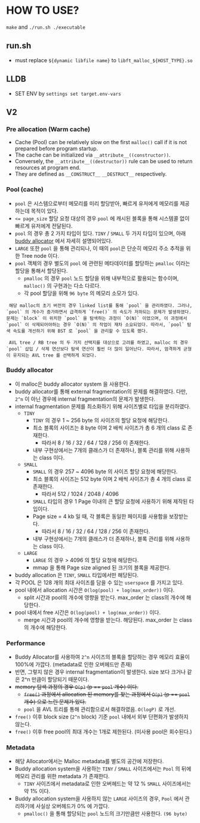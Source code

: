 # HOW TO USE?
`make` and `./run.sh ./executable`
## run.sh
- must replace `${dynamic libfile name}` to `libft_malloc_${HOST_TYPE}.so`

## LLDB
- SET ENV by `settings set target.env-vars`

## V2
### Pre allocation (Warm cache)
- Cache (Pool) can be relatively slow on the first `malloc()` call if it is not prepared before program startup.
- The cache can be initialized via `__attribute__((constructor))`.
- Conversely, the `__attribute__((destructor))` rule can be used to return resources at program end.
- They are defined as `__CONSTRUCT__` `__DESTRUCT__` respectively.

### Pool (cache)
- `pool` 은 시스템으로부터 메모리를 미리 할당받아, 빠르게 유저에게 메모리를 제공하는데 목적이 있다. 
- `<= page_size` 할당 요청 대상의 경우 `pool` 에 캐시된 블록을 통해 시스템콜 없이 빠르게 유저에게 전달된다.
- `pool` 의 경우 총 2 가지 타입이 있다. `TINY` / `SMALL` 두 가지 타입이 있으며, 아래 [buddy allocator](#buddy-allocator) 에서 자세히 설명되어있다.
- `LARGE` 또한 `pool` 을 통해 관리되나, 이 때의 `pool`은 단순히 메모리 주소 추적을 위한 Tree node 이다.
- `pool` 객체의 경우 별도의 `pool` 에 관련된 메타데이터를 할당하는 `pmalloc` 이라는 할당을 통해서 할당된다. 
    - `pmalloc` 의 경우 `pool` 노드 할당을 위해 내부적으로 활용되는 함수이며, `malloc()` 의 구현과는 다소 다르다.
    - 각 pool 할당을 위해 `96 byte` 의 메모리 소모가 있다. 


```
 해당 malloc의 초기 버전의 경우 linked list를 통해 `pool` 을 관리하였다. 그러나, `pool` 의 개수가 증가하면서 급격하게 `free()` 의 속도가 저하되는 문제가 발생하였다. 문제는 `block` 이 위치한 `pool` 을 탐색하는 과정이 `O(N)` 이었으며, 이 과정에서 `pool` 이 삭제되어야하는 경우 `O(N)` 의 작업이 재차 소요되었다. 따라서, `pool` 탐색 속도를 개선하기 위해 BST 로 `pool` 을 관리할 수 있도록 했다.

 AVL tree / RB tree 의 두 가지 선택지를 대상으로 고려를 하였고, malloc 의 경우 `pool` 삽입 / 삭제 연산보다 탐색 연산이 훨씬 더 많이 일어난다. 따라서, 엄격하게 균형이 유지되는 AVL tree 를 선택하게 되었다.
```

### Buddy allocator
- 이 malloc은 buddy allocator system 을 사용한다.
- buddy allocator를 통해 external fragmentation의 문제를 해결하였다. 다만, `2^n` 이 아닌 경우에 internal fragmentation의 문제가 발생한다.
- internal fragmentation 문제를 최소화하기 위해 사이즈별로 타입을 분리하였다.
    - `TINY`
        - `TINY` 의 경우 1 ~ 256 byte 의 사이즈의 할당 요청에 해당한다.
        - 최소 블록의 사이즈는 8 byte 이며 2 배씩 사이즈가 총 6 개의 class 로 존재한다.
            - 따라서  8 / 16 / 32 / 64 / 128 / 256 이 존재한다.
        - 내부 구현상에서는 7개의 클래스가 더 존재하나, 블록 관리를 위해 사용하는 class 이다.
    - `SMALL`
        - `SMALL` 의 경우 257 ~ 4096 byte 의 사이즈 할당 요청에 해당한다.
        - 최소 블록의 사이즈는 512 byte 이며  2 배씩 사이즈가 총 4 개의 class 로 존재한다.
            - 따라서 512 / 1024 / 2048 / 4096
        - `SMALL` 타입의 경우 1 Page 이내의 큰 할당 요청에 사용하기 위해 제작된 타입이다.
        - Page size = 4 kb 일 때, 각 블록은 동일한 페이지를 사용함을 보장받는다. 
            - 따라서  8 / 16 / 32 / 64 / 128 / 256 이 존재한다.
        - 내부 구현상에서는 7개의 클래스가 더 존재하나, 블록 관리를 위해 사용하는 class 이다.
    - `LARGE`
        - `LARGE` 의 경우 > 4096 의 할당 요청에 해당한다.
        - mmap 을 통해 Page size aligned 된 크기의 블록을 제공한다.
- buddy allocation 은 `TINY`, `SMALL` 타입에서만 해당된다.
- 각 POOL 은 128 개의 최대 사이즈를 담을 수 있는 `userspace` 를 가지고 있다.
- pool 내에서 allocation 시간은 `O(log(pool) + log(max_order))` 이다.
    - split 시간과 pool의 개수에 영향을 받는다. max_order 는 class의 개수에 해당한다.
- pool 내에서 free 시간은 `O(log(pool) + log(max_order))` 이다.
    - merge 시간과 pool의 개수에 영향을 받는다. 해당된다. max_order 는 class의 개수에 해당한다.

### Performance
- Buddy Allocator를 사용하여 `2^n` 사이즈의 블록을 할당하는 경우 메모리 효율이 100%에 가깝다. (metadata로 인한 오버헤드만 존재)
- 반면, 그렇지 않은 경우 internal fragmentation이 발생한다. size 보다 크거나 같은 2^n 만큼이 할당되기 때문이다.
- ~~memory 탐색 과정의 경우 `O(p)` (p == `pool` 개수) 이다.~~
    - ~~`free()` 과정에서 allocation 된 memory를 찾는 과정에서 `O(p)` (p == `pool` 개수) 으로 느린 문제가 있다.~~
    - `pool` 을 AVL 트리를 통해 관리함으로서 해결하였음. `O(logP)` 로 개선.  
- `free()` 이후 block size (`2^n` block) 기준 `pool` 내에서 외부 단편화가 발생하지 않는다.
- `free()` 이후 free pool의 최대 개수는 1개로 제한된다. (미사용 pool은 회수된다.) 


### Metadata
- 해당 Allocator에서는 Malloc metadata를 별도의 공간에 저장한다.
- Buddy allocation system을 사용하는 `TINY` / `SMALL` 사이즈에서는 `Pool` 의 뒤에 메모리 관리를 위한 metadata 가 존재한다.
    - `TINY` 사이즈에서 metadata로 인한 오버헤드는 약 12 % `SMALL` 사이즈에서는 약 1% 이다.
- Buddy allocation system을 사용하지 않는 `LARGE` 사이즈의 경우, `Pool` 에서 관리하기에 사실상 오버헤드가 0% 에 가깝다.
    - `pmalloc()` 을 통해 할당되는 `pool` 노드의 크기만큼만 사용한다. `(96 byte)`
